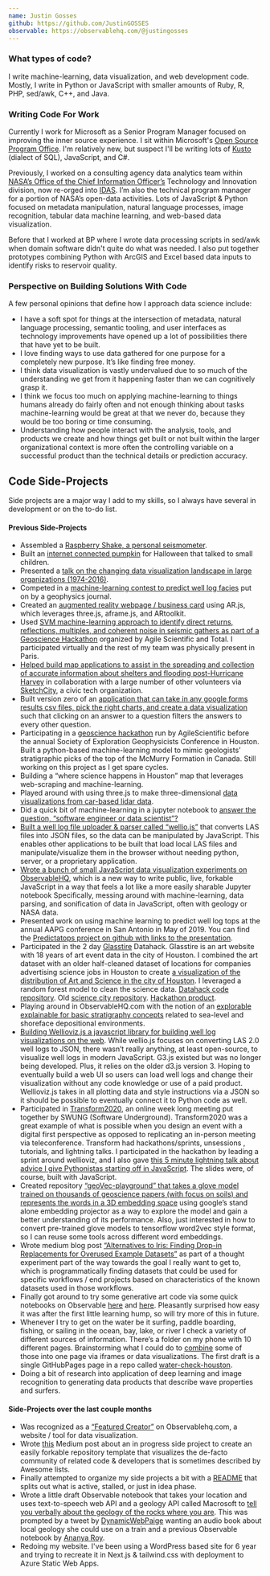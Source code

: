 ```yaml
---
name: Justin Gosses
github: https://github.com/JustinGOSSES
observable: https://observablehq.com/@justingosses
---
```


### What types of code?
I write machine-learning, data visualization, and web development code. Mostly, I write in Python or JavaScript with smaller amounts of Ruby, R, PHP, sed/awk, C++, and Java.

### Writing Code For Work
Currently I work for Microsoft as a Senior Program Manager focused on improving the inner source experience. I sit within Microsoft's <a href="https://opensource.microsoft.com/">Open Source Program Office</a>. I'm relatively new, but suspect I'll be writing lots of <a href="https://docs.microsoft.com/en-us/azure/data-explorer/kusto/query/">Kusto</a> (dialect of SQL), JavaScript, and C#. 

Previously, I worked on a consulting agency data analytics team within <a href="https://www.nasa.gov/offices/ocio/home/index.html">NASA’s Office of the Chief Information Officer’s</a> Technology and Innovation division, now re-orged into <a href="https://www.nasa.gov/offices/ocio/operations">IDAS</a>.  I’m also the technical program manager for a portion of NASA’s open-data activities. Lots of JavaScript & Python focused on metadata manipulation, natural language processes, image recognition, tabular data machine learning, and web-based data visualization.

Before that I worked at BP where I wrote data processing scripts in sed/awk when domain software didn't quite do what was needed. I also put together prototypes combining Python with ArcGIS and Excel based data inputs to identify risks to reservoir quality. 

### Perspective on Building Solutions With Code
A few personal opinions that define how I approach data science include:

- I have a soft spot for things at the intersection of metadata, natural language processing, semantic tooling, and user interfaces as technology improvements have opened up a lot of possibilities there that have yet to be built.
- I love finding ways to use data gathered for one purpose for a completely new purpose. It’s like finding free money.
- I think data visualization is vastly undervalued due to so much of the understanding we get from it happening faster than we can cognitively grasp it.
- I think we focus too much on applying machine-learning to things humans already do fairly often and not enough thinking about tasks machine-learning would be great at that we never do, because they would be too boring or time consuming.
- Understanding how people interact with the analysis, tools, and products we create and how things get built or not built within the larger organizational context is more often the controlling variable on a successful product than the technical details or prediction accuracy.

## Code Side-Projects
Side projects are a major way I add to my skills, so I always have several in development or on the to-do list.

#### Previous Side-Projects
- Assembled a <a href="https://54.87.153.110/raspberry-shake-personal-seismometer/">Raspberry Shake, a personal seismometer</a>.
- Built an <a href="https://twitter.com/JustinGosses/status/793264892652380160">internet connected pumpkin</a> for Halloween that talked to small children.
- Presented a <a href="https://www.meetup.com/Houston-Data-Visualization-Meetup/events/233893631/">talk on the changing data visualization landscape in large organizations (1974-2016)</a>.
- Competed in a <a href="https://twitter.com/JustinGosses/status/827585546247618560">machine-learning contest to predict well log facies</a> put on by a geophysics journal.
- Created an <a href="https://justingosses.github.io/AR_BusinessCard/">augmented reality webpage / business card</a> using AR.js, which leverages three.js, aframe.js, and ARtoolkit.
- Used <a href="https://github.com/yuriyi/hackathon2017/blob/master/README.md">SVM machine-learning approach to identify direct returns, reflections, multiples, and coherent noise in seismic gathers as part of a Geoscience Hackathon</a> organized by Agile Scientific and Total. I participated virtually and the rest of my team was physically present in Paris.
- <a href="https://sketchcity.org/category/harvey/">Helped build map applications to assist in the spreading and collection of accurate information about shelters and flooding post-Hurricane Harvey</a> in collaboration with a large number of other volunteers via <a href="http://sketchcity.org/">SketchCity</a>, a civic tech organization.
- Built version zero of an <a href="https://github.com/JustinGOSSES/SurViz_dcjs_googleform">application that can take in any google forms results csv files, pick the right charts, and create a data visualization</a> such that clicking on an answer to a question filters the answers to every other question.
- Participating in a <a href="https://agilescientific.com/events/2017/9/22/geophysics-hackathon">geoscience hackathon</a> run by AgileScientific before the annual Society of Exploration Geophysicists Conference in Houston. Built a python-based machine-learning model to mimic geologists’ stratigraphic picks of the top of the McMurry Formation in Canada. Still working on this project as I get spare cycles.
- Building a “where science happens in Houston” map that leverages web-scraping and machine-learning.
- Played around with using three.js to make three-dimensional <a href="https://justingosses.github.io/lidar_threejs_playground/">data visualizations from car-based lidar data</a>.
- Did a quick bit of machine-learning in a jupyter notebook to <a href="https://github.com/JustinGOSSES/WhichJobTitle">answer the question, “software engineer or data scientist”?</a>
- <a href="https://github.com/JustinGOSSES/wellio.js">Built a well log file uploader & parser called “wellio.js”</a> that converts LAS files into JSON files, so the data can be manipulated by JavaScript. This enables other applications to be built that load local LAS files and manipulate/visualize them in the browser without needing python, server, or a proprietary application.
- <a href="https://beta.observablehq.com/@justingosses/">Wrote a bunch of small JavaScript data visualization experiments on ObservableHQ</a>, which is a new way to write public, live, forkable JavaScript in a way that feels a lot like a more easily sharable Jupyter notebook Specifically, messing around with machine-learning, data parsing, and sonification of data in JavaScript, often with geology or NASA data.
- Presented work on using machine learning to predict well log tops at the annual AAPG conference in San Antonio in May of 2019. You can find the <a href="https://justingosses.github.io/predictatops/html/index.html">Predictatops project on github with links to the presentation</a>.
- Participated in the 2 day <a href="https://glasstire.com/">Glasstire</a> Datahack. Glasstire is an art website with 18 years of art event data in the city of Houston. I combined the art dataset with an older half-cleaned dataset of locations for companies advertising science jobs in Houston to create <a href="https://justingosses.github.io/glasstiredatahack/kepler/index.html">a visualization of the distribution of Art and Science in the city of Houston</a>. I leveraged a random forest model to clean the science data. <a href="https://github.com/JustinGOSSES/glasstiredatahack">Datahack code repository</a>. Old <a href="https://github.com/JustinGOSSES/HoustonScienceCity">science city repository</a>. <a href="https://justingosses.github.io/glasstiredatahack/kepler/index.html">Hackathon product</a>.
- Playing around in ObservableHQ.com with the notion of an <a href="https://observablehq.com/@justingosses/overly-simplified-stratigraphic-modeling">explorable explainable for basic stratigraphy concepts</a> related to sea-level and shoreface depositional environments.
- <a href="https://github.com/JustinGOSSES/wellioviz">Building Wellioviz.js a javascript library for building well log visualizations on the web</a>. While wellio.js focuses on converting LAS 2.0 well logs to JSON, there wasn’t really anything, at least open-source, to visualize well logs in modern JavaScript. G3.js existed but was no longer being developed. Plus, it relies on the older d3.js version 3.  Hoping to eventually build a web UI so users can load well logs and change their visualization without any code knowledge or use of a paid product. Wellioviz.js takes in all plotting data and style instructions via a JSON so it should be possible to eventually connect it to Python code as well.
- Participated in <a href='https://softwareunderground.org/blog'>Transform2020</a>, an online week long meeting put together by SWUNG (Software Underground).  Transform2020 was a great example of what is possible when you design an event with a digital first perspective as opposed to replicating an in-person meeting via teleconference. Transform had hackathons/sprints, unsessions , tutorials, and lightning talks. I participated in the hackathon by leading a sprint around wellioviz, and I also gave <a href="https://observablehq.com/@justingosses/draft-shifting-from-scientific-python-to-a-javascript-mind">this 5 minute lightning talk about advice I give Pythonistas starting off in JavaScript</a>. The slides were, of course, built with JavaScript.
- Created repository <a href="https://github.com/JustinGOSSES/geoVec-playground">“geoVec-playground” that takes a glove model trained on thousands of geoscience papers (with focus on soils) and represents the words in a 3D embedding space</a> using google’s stand alone embedding projector as a way to explore the model and gain a better understanding of its performance. Also, just interested in how to convert pre-trained glove models to tensorflow word2vec style format, so I can reuse some tools across different word embeddings.
- Wrote medium blog post <a href="https://justingosses.medium.com/alternatives-to-iris-finding-drop-in-replacements-for-overused-example-datasets-ecea03b4ad00">“Alternatives to Iris: Finding Drop-in Replacements for Overused Example Datasets”</a> as part of a thought experiment part of the way towards the goal I really want to get to, which is programmatically finding datasets that could be used for specific workflows / end projects based on characteristics of the known datasets used in those workflows.
- Finally got around to try some generative art code via some quick notebooks on Observable <a href="https://observablehq.com/@justingosses/messing-around-with-a-fork-2342">here</a> and <a href="https://observablehq.com/@justingosses/svg-rectangles">here</a>. Pleasantly surprised how easy it was after the first little learning hump, so will try more of this in future.
- Whenever I try to get on the water be it surfing, paddle boarding, fishing, or sailing in the ocean, bay, lake, or river I check a variety of different sources of information. There’s a folder on my phone with  10 different pages. Brainstorming what I could do to <a href="https://github.com/JustinGOSSES/sideproject_planning/blob/master/water_activities_dashboard_houston.md">combine</a> some of those into one page via iframes or data visualizations. The first draft is a single GitHubPages page in a repo called <a href="https://github.com/JustinGOSSES/water-check-houston">water-check-houston</a>.
- Doing a bit of research into application of deep learning and image recognition to generating data products that describe wave properties and surfers.

#### Side-Projects over the last couple months
- Was recognized as a <a href="https://observablehq.com/community">“Featured Creator”</a> on Observablehq.com, a website / tool for data visualization.
- Wrote <a href="https://justingosses.medium.com/beyond-awesome-lists-3ccb074f7859">this</a> Medium post about an in progress side project to create an easily forkable repository template that visualizes the de-facto community of related code & developers that is sometimes described by Awesome lists.
- Finally attempted to organize my side projects a bit with a <a href="https://github.com/JustinGOSSES/sideproject_planning/blob/master/README.md">README</a> that splits out what is active, stalled, or just in idea phase.
- Wrote a little draft Observable notebook that takes your location and uses text-to-speech web API and a geology API called Macrosoft to <a href="https://observablehq.com/@justingosses/stratigraphy-speech">tell you verbally about the geology of the rocks where you are</a>. This was prompted by a tweet by <a href="https://twitter.com/DynamicWebPaige">DynamicWebPaige</a> wanting an audio book about local geology she could use on a train and a previous Observable notebook by <a href="https://observablehq.com/@ananya-roy/stratigraphy-visualizer">Ananya Roy</a>. 
- Redoing my website. I've been using a WordPress based site for 6 year and trying to recreate it in Next.js & tailwind.css with deployment to Azure Static Web Apps.